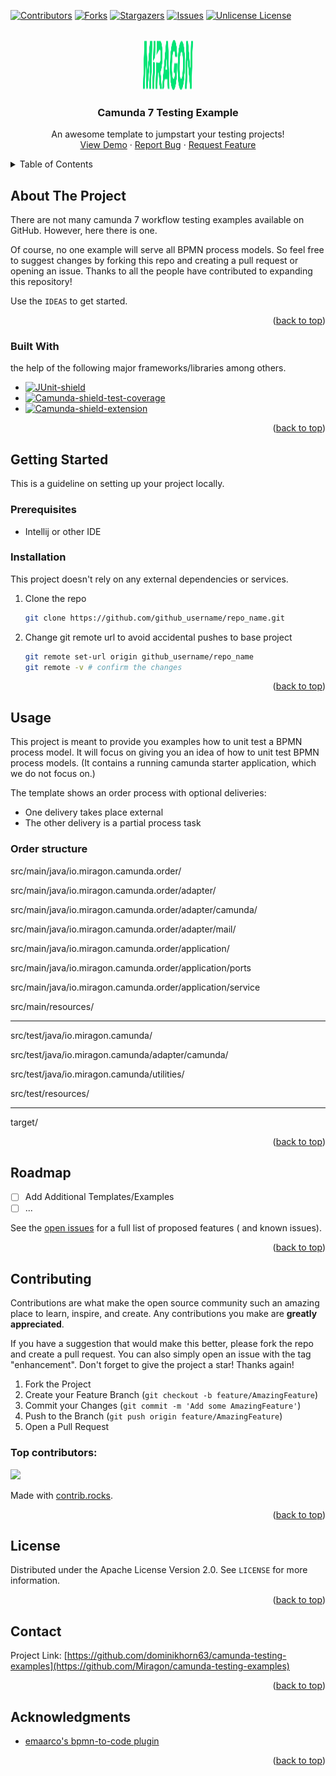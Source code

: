 <a id="readme-top"></a>

<!-- PROJECT SHIELDS -->
<!--
*** I'm using markdown "reference style" links for readability.
*** Reference links are enclosed in brackets [ ] instead of parentheses ( ).
*** See the bottom of this document for the declaration of the reference variables
*** for contributors-url, forks-url, etc. This is an optional, concise syntax you may use.
*** https://www.markdownguide.org/basic-syntax/#reference-style-links
-->
[![Contributors][contributors-shield]][contributors-url]
[![Forks][forks-shield]][forks-url]
[![Stargazers][stars-shield]][stars-url]
[![Issues][issues-shield]][issues-url]
[![Unlicense License][license-shield]][license-url]


<!-- PROJECT LOGO -->
<br />
<div style="text-align: center">
  <a href="https://www.miragon.io">
    <img src="logo.svg" alt="Logo" width="80" height="80">
  </a>

<h3 align="center">Camunda 7 Testing Example</h3>

  <p style="text-align: center">
    An awesome template to jumpstart your testing projects!
    <br />
    <a href="https://github.com/othneildrew/Best-README-Template">View Demo</a>
    &middot;
    <a href="https://github.com/Miragon/camunda-testing-examples/issues/new?labels=bug&template=bug-report---.md">Report Bug</a>
    &middot;
    <a href="https://github.com/Miragon/camunda-testing-examples/issues/new?labels=enhancement&template=feature-request---.md">Request Feature</a>
  </p>
</div>


<!-- TABLE OF CONTENTS -->
<details>
  <summary>Table of Contents</summary>
  <ol>
    <li>
      <a href="#about-the-project">About The Project</a>
      <ul>
        <li><a href="#built-with">Built With</a></li>
      </ul>
    </li>
    <li>
      <a href="#getting-started">Getting Started</a>
      <ul>
        <li><a href="#prerequisites">Prerequisites</a></li>
        <li><a href="#installation">Installation</a></li>
      </ul>
    </li>
    <li><a href="#usage">Usage</a></li>
    <li><a href="#roadmap">Roadmap</a></li>
    <li><a href="#contributing">Contributing</a></li>
    <li><a href="#license">License</a></li>
    <li><a href="#contact">Contact</a></li>
    <li><a href="#acknowledgments">Acknowledgments</a></li>
  </ol>
</details>


<!-- ABOUT THE PROJECT -->

## About The Project

There are not many camunda 7 workflow testing examples available on GitHub. However, here there is one.

Of course, no one example will serve all BPMN process models. So feel free to
suggest changes by forking this repo and creating a pull request or opening an issue. Thanks to all
the people have contributed to expanding this repository!

Use the `IDEAS` to get started.

<p style="text-align: right">(<a href="#readme-top">back to top</a>)</p>

### Built With

the help of the following major frameworks/libraries among others.

* [![JUnit-shield]][JUnit-url]
* [![Camunda-shield-test-coverage]][Camunda7-test-coverage-url]
* [![Camunda-shield-extension]][Camunda-extension-url]

<p style="text-align: right">(<a href="#readme-top">back to top</a>)</p>


<!-- GETTING STARTED -->

## Getting Started

This is a guideline on setting up your project locally.

### Prerequisites

* Intellij or other IDE

### Installation

This project doesn't rely on any external dependencies or services.

1. Clone the repo
   ```sh
   git clone https://github.com/github_username/repo_name.git
   ```
2. Change git remote url to avoid accidental pushes to base project
   ```sh
   git remote set-url origin github_username/repo_name
   git remote -v # confirm the changes
   ```

<p style="text-align: right">(<a href="#readme-top">back to top</a>)</p>



<!-- USAGE EXAMPLES -->

## Usage

This project is meant to provide you examples how to unit test a BPMN process model.
It will focus on giving you an idea of how to unit test BPMN process models.
(It contains a running camunda starter application, which we do not focus on.)

The template shows an order process with optional deliveries:

- One delivery takes place external
- The other delivery is a partial process task

### Order structure

src/main/java/io.miragon.camunda.order/

src/main/java/io.miragon.camunda.order/adapter/

src/main/java/io.miragon.camunda.order/adapter/camunda/

src/main/java/io.miragon.camunda.order/adapter/mail/

src/main/java/io.miragon.camunda.order/application/

src/main/java/io.miragon.camunda.order/application/ports

src/main/java/io.miragon.camunda.order/application/service

src/main/resources/

---

src/test/java/io.miragon.camunda/

src/test/java/io.miragon.camunda/adapter/camunda/

src/test/java/io.miragon.camunda/utilities/

src/test/resources/

---

target/

<p style="text-align: right">(<a href="#readme-top">back to top</a>)</p>


<!-- ROADMAP -->

## Roadmap

- [ ] Add Additional Templates/Examples
- [ ] ...

See the [open issues](https://github.com/Miragon/camunda-testing-examples/issues) for a full list of proposed features (
and known issues).

<p style="text-align: right">(<a href="#readme-top">back to top</a>)</p>



<!-- CONTRIBUTING -->

## Contributing

Contributions are what make the open source community such an amazing place to learn, inspire, and create. Any
contributions you make are **greatly appreciated**.

If you have a suggestion that would make this better, please fork the repo and create a pull request. You can also
simply open an issue with the tag "enhancement".
Don't forget to give the project a star! Thanks again!

1. Fork the Project
2. Create your Feature Branch (`git checkout -b feature/AmazingFeature`)
3. Commit your Changes (`git commit -m 'Add some AmazingFeature'`)
4. Push to the Branch (`git push origin feature/AmazingFeature`)
5. Open a Pull Request

### Top contributors:

<a href="https://github.com/Miragon/camunda-testing-examples/graphs/contributors">
  <img src="https://contrib.rocks/image?repo=Miragon/camunda-testing-examples" />
</a>

Made with [contrib.rocks](https://contrib.rocks).

<p style="text-align: right">(<a href="#readme-top">back to top</a>)</p>



<!-- LICENSE -->

## License

Distributed under the Apache License Version 2.0. See `LICENSE` for more information.

<p style="text-align: right">(<a href="#readme-top">back to top</a>)</p>


<!-- CONTACT -->

## Contact

Project
Link: [https://github.com/dominikhorn63/camunda-testing-examples](https://github.com/Miragon/camunda-testing-examples)

<p style="text-align: right">(<a href="#readme-top">back to top</a>)</p>


<!-- ACKNOWLEDGMENTS -->

## Acknowledgments

* [emaarco's bpmn-to-code plugin](https://github.com/emaarco/bpmn-to-code)

<p style="text-align: right">(<a href="#readme-top">back to top</a>)</p>

<!-- MARKDOWN LINKS & IMAGES -->
<!-- https://www.markdownguide.org/basic-syntax/#reference-style-links -->

[contributors-shield]: https://img.shields.io/github/contributors/Miragon/camunda-testing-examples?style=for-the-badge

[contributors-url]: https://github.com/Miragon/camunda-testing-examples/graphs/contributors

[forks-shield]: https://img.shields.io/github/forks/Miragon/camunda-testing-examples?style=for-the-badge

[forks-url]: https://github.com/Miragon/camunda-testing-examples/fork

[stars-shield]: https://img.shields.io/github/stars/Miragon/camunda-testing-examples?style=for-the-badge

[stars-url]: https://github.com/Miragon/camunda-testing-examples/stargazers

[issues-shield]: https://img.shields.io/github/issues/Miragon/camunda-testing-examples?style=for-the-badge

[issues-url]: https://github.com/Miragon/camunda-testing-examples/issues

[license-shield]: https://img.shields.io/github/license/Miragon/camunda-testing-examples?style=for-the-badge

[license-url]: https://github.com/Miragon/camunda-testing-examples/tree/master/LICENSE

[JUnit-shield]: https://img.shields.io/badge/junit5-blue?style=for-the-badge&logo=junit5&logoColor=white

[JUnit-url]: https://mvnrepository.com/artifact/org.junit.jupiter/junit-jupiter-api

[Camunda-shield-test-coverage]: https://img.shields.io/badge/camunda_test_coverage-red?style=for-the-badge&logo=camunda&logoColor=white

[Camunda7-test-coverage-url]:https://mvnrepository.com/artifact/org.camunda.community.process_test_coverage/camunda-process-test-coverage-engine-platform-7

[Camunda-shield-extension]: https://img.shields.io/badge/camunda-extensions-yellow?style=for-the-badge&logo=camunda&logoColor=white

[Camunda-extension-url]: https://mvnrepository.com/search?q=org.camunda.bpm.extension
